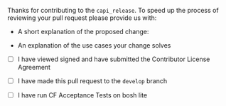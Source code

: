 Thanks for contributing to the `capi_release`. To speed up the process of reviewing your pull request please provide us with:

* A short explanation of the proposed change:

* An explanation of the use cases your change solves

* [ ] I have viewed signed and have submitted the Contributor License Agreement

* [ ] I have made this pull request to the `develop` branch

* [ ] I have run CF Acceptance Tests on bosh lite
